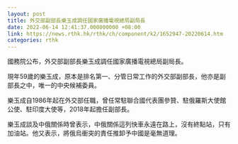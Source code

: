 ```yaml
---
layout: post
title: 外交部副部長樂玉成調任國家廣播電視總局副局長
date: 2022-06-14 12:41:37.000000000 +08:00
link: https://news.rthk.hk/rthk/ch/component/k2/1652947-20220614.htm
categories: rthk
---
```


國務院公布，外交部副部長樂玉成調任國家廣播電視總局副局長。

現年59歲的樂玉成，原本是排名第一、分管日常工作的外交部副部長，他亦是副部長之中，唯一的中央候補委員。

樂玉成自1986年起在外交部任職，曾任常駐聯合國代表團參贊、駐俄羅斯大使館公使、駐印度大使等，2018年起擔任副部長。

樂玉成談及中俄關係時曾表示，中俄關係這列快車永遠在路上，沒有終點站，只有加油站。他又表示，將俄烏衝突的責任推卸予中國是毫無道理。
